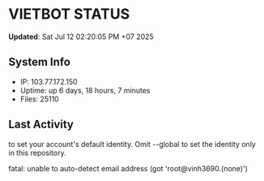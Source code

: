 # VIETBOT STATUS
**Updated**: Sat Jul 12 02:20:05 PM +07 2025

## System Info
- IP: 103.77.172.150
- Uptime: up 6 days, 18 hours, 7 minutes
- Files: 25110

## Last Activity

to set your account's default identity.
Omit --global to set the identity only in this repository.

fatal: unable to auto-detect email address (got 'root@vinh3690.(none)')
